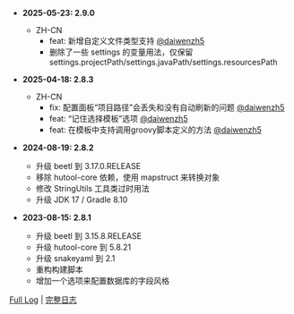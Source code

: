 - **2025-05-23: 2.9.0**
    - ZH-CN
        - feat: 新增自定义文件类型支持 [@daiwenzh5](https://github.com/daiwenzh5)
        - 删除了一些 settings 的变量用法，仅保留 settings.projectPath/settings.javaPath/settings.resourcesPath

- **2025-04-18: 2.8.3**
    - ZH-CN
        - fix: 配置面板“项目路径”会丢失和没有自动刷新的问题 [@daiwenzh5](https://github.com/daiwenzh5)
        - feat: “记住选择模板”选项 [@daiwenzh5](https://github.com/daiwenzh5)
        - feat: 在模板中支持调用groovy脚本定义的方法 [@daiwenzh5](https://github.com/daiwenzh5)

- **2024-08-19: 2.8.2**

    - 升级 beetl 到 3.17.0.RELEASE
    - 移除 hutool-core 依赖，使用 mapstruct 来转换对象
    - 修改 StringUtils 工具类过时用法
    - 升级 JDK 17 / Gradle 8.10

- **2023-08-15: 2.8.1**

    - 升级 beetl 到 3.15.8.RELEASE
    - 升级 hutool-core 到 5.8.21
    - 升级 snakeyaml 到 2.1
    - 重构构建脚本
    - 增加一个选项来配置数据库的字段风格


<a href="https://github.com/houkunlin/Database-Generator/blob/master/doc/changeNotes.md">Full Log</a> | <a href="https://github.com/houkunlin/Database-Generator/blob/master/doc/changeNotes.md">完整日志</a> 
